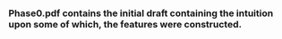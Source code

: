 ### Phase0.pdf contains the initial draft containing the intuition upon some of which, the features were constructed.
